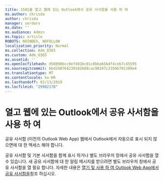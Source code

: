 ```yaml
---
title: 1581를 열고 웹에 있는 Outlook에서 공유 사서함을 사용 하 여
ms.author: chrisda
author: chrisda
manager: serdars
ms.date: ''
ms.audience: Admin
ms.topic: article
ROBOTS: NOINDEX, NOFOLLOW
localization_priority: Normal
ms.collection: Adm_O365
ms.custom: Adm_O365
ms.assetid: ''
ms.openlocfilehash: d50898bcc9ef401bc01c8bba65b4f4ceb7c45595
ms.sourcegitcommit: 6bd248764239282688cac98347c2356b701389e4
ms.translationtype: MT
ms.contentlocale: ko-KR
ms.lasthandoff: 02/13/2019
ms.locfileid: "29982178"
---
```

# <a name="open-and-use-a-shared-mailbox-in-outlook-on-the-web"></a>열고 웹에 있는 Outlook에서 공유 사서함을 사용 하 여

공유 사서함 (이전의 Outlook Web App) 웹에서 Outlook에서 자동으로 표시 되지 않으면에 대 한 액세스 해야 합니다.

공유 사서함 및 기본 사서함을 함께 표시 하거나 별도 브라우저 창에서 공유 사서함을 열 수 있습니다. 새 공유 사서함에 대 한 알림 메시지를 받으려면 별도 브라우저 창에서 공유 사서함을 열 필요 합니다. 자세한 내용은 [열기 및 사용 하 여 Outlook Web App에서 공유 사서함을](https://support.office.com/article/BC127866-42BE-4DE7-92AE-1EF2F787FD5C)참조 하십시오.